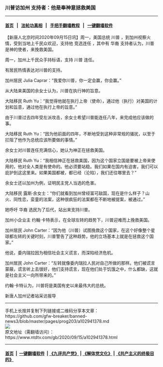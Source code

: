 ### 川普访加州 支持者：他是奉神意拯救美国
------------------------

#### [首页](https://github.com/gfw-breaker/banned-news3/blob/master/README.md) &nbsp;&nbsp;|&nbsp;&nbsp; [法轮功真相](https://github.com/begood0513/basic/blob/master/README.md)  &nbsp;&nbsp;|&nbsp;&nbsp; [手把手翻墙教程](https://github.com/gfw-breaker/guides/wiki)  &nbsp;&nbsp;|&nbsp;&nbsp; [一键翻墙软件](https://github.com/gfw-breaker/nogfw/blob/master/README.md)  



<div><div class="post_content" itemprop="articleBody">
 <p>
  【新唐人北京时间2020年09月15日讯】周一，美国总统
  <ok href="https://www.ntdtv.com/gb/川普.htm">
   川普
  </ok>
  ，到加州视察火情，受到当地上千民众欢迎，支持他
  <ok href="https://www.ntdtv.com/gb/竞选连任.htm">
   竞选连任
  </ok>
  ，其中有
  <ok href="https://www.ntdtv.com/gb/华裔.htm">
   华裔
  </ok>
  支持者认为，川普是神的使者，来挽救美国。
 </p>
 <p>
  周一，加州上千民众手持标语，支持
  <ok href="https://www.ntdtv.com/gb/川普.htm">
   川普
  </ok>
  连任。
 </p>
 <p>
  有居民热情表达对川普的支持。
 </p>
 <p>
  加州居民 Julia Caprar：“我爱你川普，你一定会赢，你会赢。”
 </p>
 <p>
  从大陆来美国的余女士认为，川普在执行神的旨意。
 </p>
 <p>
  大陆移民 Ruth Yu：“我觉得他就在执行上帝（使命），通过他（执行）对美国的计划和旨意，通过他在执行上帝的旨意。”
 </p>
 <p>
  由于川普过去四年受左派攻击，余女士希望川普能连任八年，来完成他应该做的事。
 </p>
 <p>
  大陆移民 Ruth Yu：“因为他前面的四年，不断地受到这种非常规的骚扰，以至于拦阻了他作为总统应该所要做的事情。”
 </p>
 <p>
  余女士对川普连任充满信心，她认为神正在拯救美国。
 </p>
 <p>
  大陆移民 Ruth Yu：“我相信神正在拯救美国，因为这个国家立国是要被上帝来使用的，他对全人类是有使命的。他必须要站稳。我们如果在国内有迫害，我们可以庇护到这这里来。如果美国都被，都已经（沦陷），我们还往哪里去？”
 </p>
 <p>
  余女士还以加州为例，证明民主党人当选的危害。
 </p>
 <p>
  大陆移民 露斯·余女士：“你们就看到加州曾经富可敌国，现在是什么样子？山火、同性恋，娈童的法案，这种很疯狂的法案都在不断地被提案，被通过。”
 </p>
 <p>
  她呼吁
  <ok href="https://www.ntdtv.com/gb/华裔.htm">
   华裔
  </ok>
  选民为了后代，站出来支持川普。
 </p>
 <p>
  加州小企业主 约翰·卡特表示，在全球左转的趋势下，川普迎难而上挽救美国。
 </p>
 <p>
  加州居民 John Carter：“因为他（川普）试图挽救这个国家，在这个好像整个星球都左转的关键时刻，川普警告了这种趋势，他的立场基本上就是在拯救这个国家。”
 </p>
 <p>
  他说，委内瑞拉因为相信社会主义谎言，而深陷经济危机。
 </p>
 <p>
  加州居民 John Carter：“左转就像委内瑞拉人民对自己所做的那样。他们被谎言蒙蔽，谎言听上去很好，他们支持谎言，现在他们处于饥饿之中，什么都缺，这就是社会主义一向所带来的。”
 </p>
 <p>
  约翰·卡特认为，川普将是美国有史以来最伟大的总统。
 </p>
 <p>
  新唐人加州记者站采访报导
 </p>
 <div class="single_ad">
 </div>
</div>
</div>
<hr/>
手机上长按并复制下列链接或二维码分享本文章：<br/>
https://github.com/gfw-breaker/banned-news3/blob/master/pages/prog203/a102941378.md <br/>
<a href='https://github.com/gfw-breaker/banned-news3/blob/master/pages/prog203/a102941378.md'><img src='https://github.com/gfw-breaker/banned-news3/blob/master/pages/prog203/a102941378.md.png'/></a> <br/>
原文地址（需翻墙访问）：https://www.ntdtv.com/gb/2020/09/15/a102941378.html


------------------------
#### [首页](https://github.com/gfw-breaker/banned-news3/blob/master/README.md) &nbsp;|&nbsp; [一键翻墙软件](https://github.com/gfw-breaker/nogfw/blob/master/README.md) &nbsp;| [《九评共产党》](https://github.com/gfw-breaker/9ping.md/blob/master/README.md#九评之一评共产党是什么) | [《解体党文化》](https://github.com/gfw-breaker/jtdwh.md/blob/master/README.md) | [《共产主义的终极目的》](https://github.com/gfw-breaker/gczydzjmd.md/blob/master/README.md)


<img src='http://gfw-breaker.win/banned-news3/pages/prog203/a102941378.md' width='0px' height='0px'/>
